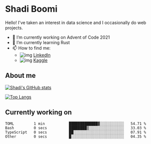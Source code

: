 # Shadi Boomi

Hello! I've taken an interest in data science and I occasionally do web projects.

- 🔭 I’m currently working on Advent of Code 2021
- 🌱 I’m currently learning Rust
- 📫 How to find me: 
  - ![img](https://www.linkedin.com/favicon.ico) [LinkedIn](https://www.linkedin.com/in/shadiboomi/)
  - ![img](https://www.kaggle.com/static/images/favicon.ico) [Kaggle](https://www.kaggle.com/sboomi)

##  About me

[![Shadi's GitHub stats](https://github-readme-stats.vercel.app/api?username=sboomi&show_icons=true&theme=radical)](https://github.com/anuraghazra/github-readme-stats)

[![Top Langs](https://github-readme-stats.vercel.app/api/top-langs/?username=sboomi&layout=compact&theme=default)](https://github.com/anuraghazra/github-readme-stats)

## Currently working on

<!--START_SECTION:waka-->

```text
TOML         1 min           █████████████▓░░░░░░░░░░░   54.71 %
Bash         0 secs          ████████▒░░░░░░░░░░░░░░░░   33.03 %
TypeScript   0 secs          ██░░░░░░░░░░░░░░░░░░░░░░░   07.91 %
Other        0 secs          █░░░░░░░░░░░░░░░░░░░░░░░░   04.35 %
```

<!--END_SECTION:waka-->
